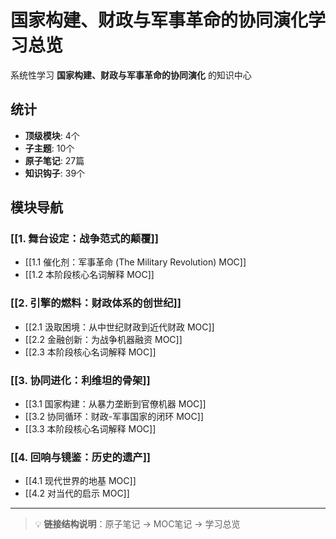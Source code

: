 # 国家构建、财政与军事革命的协同演化学习总览

系统性学习 **国家构建、财政与军事革命的协同演化** 的知识中心

## 统计

- **顶级模块**: 4个
- **子主题**: 10个
- **原子笔记**: 27篇
- **知识钩子**: 39个

## 模块导航

### [[1. 舞台设定：战争范式的颠覆]]

- [[1.1 催化剂：军事革命 (The Military Revolution) MOC]]
- [[1.2 本阶段核心名词解释 MOC]]

### [[2. 引擎的燃料：财政体系的创世纪]]

- [[2.1 汲取困境：从中世纪财政到近代财政 MOC]]
- [[2.2 金融创新：为战争机器融资 MOC]]
- [[2.3 本阶段核心名词解释 MOC]]

### [[3. 协同进化：利维坦的骨架]]

- [[3.1 国家构建：从暴力垄断到官僚机器 MOC]]
- [[3.2 协同循环：财政-军事国家的闭环 MOC]]
- [[3.3 本阶段核心名词解释 MOC]]

### [[4. 回响与镜鉴：历史的遗产]]

- [[4.1 现代世界的地基 MOC]]
- [[4.2 对当代的启示 MOC]]

---

> 💡 **链接结构说明**：原子笔记 → MOC笔记 → 学习总览
